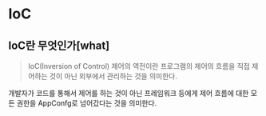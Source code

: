 # IoC

## IoC란 무엇인가[what]

> IoC(Inversion of Control) 제어의 역전이란 프로그램의 제어의 흐름을 직접 제어하는 것이 아닌 외부에서 관리하는 것을 의미한다.

개발자가 코드를 통해서 제어를 하는 것이 아닌 프레임워크 등에게 제어 흐름에 대한 모든 권한을 AppConfg로 넘어갔다는 것을 의미한다.

 
